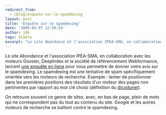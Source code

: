 ```yaml
---
redirect_from:
  - /blog/enquete-sur-le-spamdexing
layout: post
title: 'Enquête sur le spamdexing'
date: '2005-03-07 12:50:24'
author: j0k
tags: blabla
excerpt: "Le site Abondance et l'association IPEA-SMA, en collaboration avec les moteurs Gooster, DeepIndex et la société de référencement Webformance, lancent [une enquête en ligne](http://sondage.abondance.com/spam.html) pour vous permettre de donner votre avis sur le spamdexing.     \nLe spamdexing est une tentative de spam spécifiquement orientée vers les moteurs      …"
---
```


Le site Abondance et l'association IPEA-SMA, en collaboration avec les moteurs Gooster, DeepIndex et la société de référencement Webformance, lancent [une enquête en ligne](http://sondage.abondance.com/spam.html) pour vous permettre de donner votre avis sur le spamdexing.
Le spamdexing est une tentative de spam spécifiquement orientée vers les moteurs de recherche. Exemple : tenter de positionner dans les premières positions des résultats d'un moteur des pages non pertinentes par rapport au mot clé choisi (définition du [dicodunet](http://www.dicodunet.com/definitions/moteurs-de-recherche/spamdexing.htm)).

On retrouve souvent ce genre de sites, avec, en bas de page, plein de mots qui ne correspondent pas du tout au contenu du site.   Google et les autres moteurs de recherche se battent contre le spamdexing.

